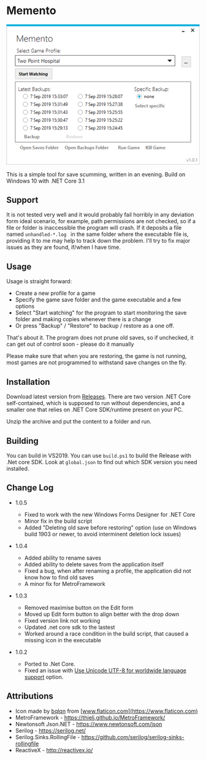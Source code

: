 # Memento

![Main UI](Images/main01.png)

This is a simple tool for save scumming, written in an evening. Build on Windows 10 with .NET Core 3.1

## Support

It is not tested very well and it would probably fail horribly in any deviation form ideal scenario, for example, path permissions are not checked, so if a file or folder is inaccessible the program will crash. If it deposits a file named `unhandled-*.log ` in the same folder where the executable file is, providing it to me may help to track down the problem. I'll try to fix major issues as they are found, if/when I have time.

## Usage

Usage is straight forward:

- Create a new profile for a game
- Specify the game save folder and the game executable and a few options
- Select "Start watching" for the program to start monitoring the save folder and making copies whenever there is a change
- Or press "Backup" / "Restore" to backup / restore as a one off.

That's about it. The program does not prune old saves, so if unchecked, it can get out of control soon - please do it manually

Please make sure that when you are restoring, the game is not running, most games are not programmed to withstand save changes on the fly.

## Installation

Download latest version from [Releases](https://github.com/AndrewSav/Memento/releases). There are two version .NET Core self-contained, which is supposed to run without dependencies, and a smaller one that relies on .NET Core SDK/runtime present on your PC. 

Unzip the archive and put the content to a folder and run.

## Building

You can build in VS2019. You can use `build.ps1` to build the Release with .Net core SDK. Look at `global.json` to find out which SDK version you need installed.

## Change Log

* 1.0.5

  * Fixed to work with the new Windows Forms Designer for .NET Core
  * Minor fix in the build script
  * Added "Deleting old save before restoring" option (use on Windows build 1903 or newer, to avoid interminent deletion lock issues)

* 1.0.4

  * Added ability to rename saves
  * Added ability to delete saves from the application itself
  * Fixed a bug, when after renaming a profile, the application did not know how to find old saves
  * A minor fix for MetroFramework

* 1.0.3

  * Removed maximise button on the Edit form
  * Moved up Edit form button to align better with the drop down
  * Fixed version link not working
  * Updated .net core sdk to the lastest
  * Worked around a race condition in the build script, that caused a missing icon in the executable

* 1.0.2

  * Ported to .Net Core. 
  * Fixed an issue with [Use Unicode UTF-8 for worldwide language support](https://stackoverflow.com/questions/56419639/what-does-beta-use-unicode-utf-8-for-worldwide-language-support-actually-do) option.
  

## Attributions

* Icon made by [bqlqn](https://www.flaticon.com/authors/bqlqn) from [www.flaticon.com](https://www.flaticon.com)
* MetroFramework - https://thielj.github.io/MetroFramework/
* Newtonsoft Json.NET - https://www.newtonsoft.com/json
* Serilog - https://serilog.net/
* Serilog.Sinks.RollingFile -  https://github.com/serilog/serilog-sinks-rollingfile
* ReactiveX - http://reactivex.io/
